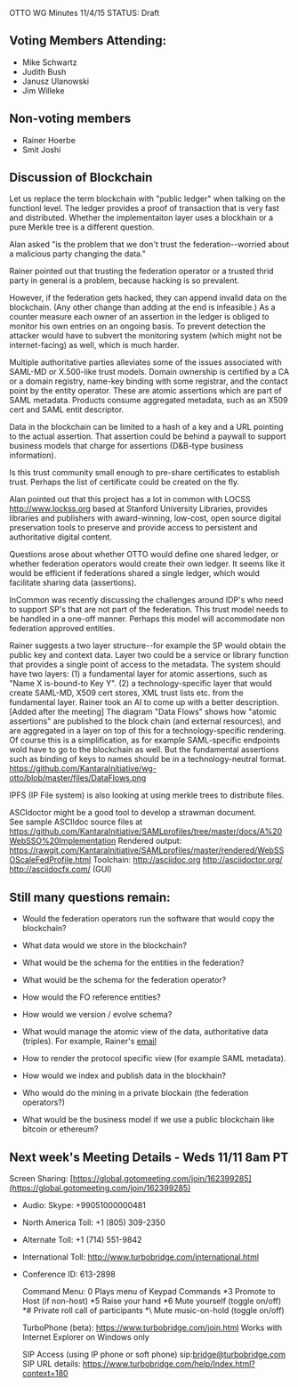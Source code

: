 OTTO WG Minutes 11/4/15
STATUS: Draft

## Voting Members Attending:
 - Mike Schwartz
 - Judith Bush
 - Janusz Ulanowski
 - Jim Willeke

 
## Non-voting members
  - Rainer Hoerbe
  - Smit Joshi

## Discussion of Blockchain

Let us replace the term blockchain with "public ledger" when talking on the functionl level. The ledger provides a proof of transaction that is very fast and distributed. Whether the implementaiton layer uses a blockhain or a pure Merkle tree is a different question.

Alan asked "is the problem that we don't trust the federation--worried about a malicious
party changing the data."

Rainer pointed out that trusting the federation operator or a trusted thrid party in general is a problem, because hacking is so prevalent.

However, if the federation gets hacked, they can append invalid data on the blockchain. (Any other change than adding at the end is infeasible.) As a counter measure each owner of an assertion in the ledger is obliged to monitor his own entries on an ongoing basis. To prevent detection the attacker would have to subvert the monitoring system (which might not be internet-facing) as well, which is much harder.

Multiple authoritative parties alleviates some of the issues associated with SAML-MD or X.500-like trust models. Domain ownership is certified by a CA or a domain registry, name-key binding with some registrar, and the contact point by the entity operator. These are atomic assertions which are part of SAML metadata. Products consume aggregated metadata, such as an X509 cert and SAML entit descriptor. 

Data in the blockchain can be limited to a hash of a key and a URL pointing to the actual assertion. That assertion could be behind a paywall to support business models that charge for assertions (D&B-type business information).

Is this trust community small enough to pre-share certificates to establish trust. 
Perhaps the list of certificate could be created on the fly.

Alan pointed out that this project has a lot in common with LOCSS http://www.lockss.org
based at Stanford University Libraries, provides libraries and publishers with award-winning, 
low-cost, open source digital preservation tools to preserve and provide access to persistent 
and authoritative digital content.

Questions arose about whether OTTO would define one shared ledger, or whether federation operators
would create their own ledger. It seems like it would be efficient if federations shared a 
single ledger, which would facilitate sharing data (assertions). 

InCommon was recently discussing the challenges around IDP's who need to support SP's that
are not part of the federation. This trust model needs to be handled in a one-off manner.
Perhaps this model will accommodate non federation approved entities.

Rainer suggests a two layer structure--for example the SP would obtain the public key and context 
data. Layer two could be a service or library function that provides a single point of access to
the metadata. The system should have two layers: (1) a fundamental layer for atomic assertions, such as "Name X is-bound-to Key Y". (2) a technology-specific layer that would create SAML-MD, X509 cert stores, XML trust lists etc. from the fundamental layer.
Rainer took an AI to come up with a better description.
[Added after the meeting]
The diagram "Data Flows" shows how "atomic assertions" are published to the block chain (and external resources), and are aggregated in a layer on top of this for a technology-specific rendering. Of course this is a simplification, as for example SAML-specific endpoints wold have to go to the blockchain as well. But the fundamental assertions such as binding of keys to names should be in a technology-neutral format.
https://github.com/KantaraInitiative/wg-otto/blob/master/files/DataFlows.png

IPFS (IP File system) is also looking at using merkle trees to distribute files.

ASCIdoctor might be a good tool to develop a strawman document.  
See sample ASCIIdoc source files at
https://github.com/KantaraInitiative/SAMLprofiles/tree/master/docs/A%20WebSSO%20Implementation
Rendered output:
https://rawgit.com/KantaraInitiative/SAMLprofiles/master/rendered/WebSSOScaleFedProfile.html
Toolchain:
http://asciidoc.org
http://asciidoctor.org/ 
http://asciidocfx.com/  (GUI)


## Still many questions remain:

- Would the federation operators run the software that would copy the blockchain?

- What data would we store in the blockchain? 

- What would be the schema for the entities in the federation?

- What would be the schema for the federation operator? 

- How would the FO reference entities?

- How would we version / evolve schema?

- What would manage the atomic view of the data, authoritative data (triples). For example, Rainer's 
[email](http://kantarainitiative.org/pipermail/wg-otto/2015-October/000121.html) 

- How to render the protocol specific view (for example SAML metadata).

- How would we index and publish data in the blockhain?

- Who would do the mining in a private blockain (the federation operators?)

- What would be the business model if we use a public blockchain like bitcoin or ethereum?

## Next week's Meeting Details - Weds 11/11 8am PT

Screen Sharing: [https://global.gotomeeting.com/join/162399285](https://global.gotomeeting.com/join/162399285)

 - Audio: Skype: +99051000000481
 - North America Toll: +1 (805) 309-2350
 - Alternate Toll: +1 (714) 551-9842
 - International Toll: http://www.turbobridge.com/international.html

 - Conference ID: 613-2898

    Command Menu: 0 Plays menu of Keypad Commands *3 Promote to Host (if non-host) *5 Raise your hand 
    *6 Mute yourself (toggle on/off) *# Private roll call of participants *\ Mute music-on-hold (toggle on/off)

    TurboPhone (beta): https://www.turbobridge.com/join.html Works with Internet Explorer on Windows only

    SIP Access (using IP phone or soft phone) sip:bridge@turbobridge.com
    SIP URL details: https://www.turbobridge.com/help/Index.html?context=180

